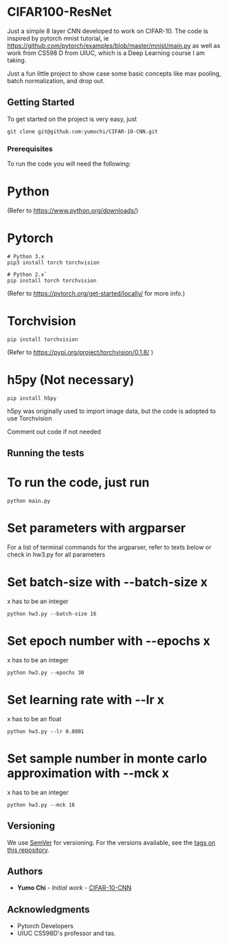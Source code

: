 # CIFAR100-ResNet

Just a simple 8 layer CNN developed to work on CIFAR-10. The code is inspired by pytorch mnist tutorial, ie https://github.com/pytorch/examples/blob/master/mnist/main.py as well as work from CS598 D from UIUC, which is a 
Deep Learning course I am taking.

Just a fun little project to show case some basic concepts like max pooling, batch normalization, and drop out.

## Getting Started

To get started on the project is very easy, just

```
git clone git@github.com:yumochi/CIFAR-10-CNN.git
```

### Prerequisites

To run the code you will need the following:

# Python

(Refer to https://www.python.org/downloads/)

# Pytorch 

```
# Python 3.x
pip3 install torch torchvision
```

```
# Python 2.x`
pip install torch torchvision
```

(Refer to https://pytorch.org/get-started/locally/ for more info.)



# Torchvision

```
pip install torchvision
```

(Refer to https://pypi.org/project/torchvision/0.1.8/ )

# h5py (Not necessary)

```
pip install h5py
```

h5py was originally used to import image data, but the code is adopted to use Torchvision

Comment out code if not needed

## Running the tests

# To run the code, just run

```
python main.py
```
# Set parameters with argparser

For a list of terminal commands for the argparser, refer to texts below or check in hw3.py for all parameters

# Set batch-size with --batch-size x

x has to be an integer

```
python hw3.py --batch-size 16
```

# Set epoch number with --epochs x

x has to be an integer

```
python hw3.py --epochs 30
```

# Set learning rate with --lr x

x has to be an float

```
python hw3.py --lr 0.0001
```

# Set sample number in monte carlo approximation with --mck x

x has to be an integer

```
python hw3.py --mck 16
```

## Versioning

We use [SemVer](http://semver.org/) for versioning. For the versions available, see the [tags on this repository](https://github.com/your/project/tags). 

## Authors

* **Yumo Chi** - *Initial work* - [CIFAR-10-CNN](https://github.com/yumochi/CIFAR-10-CNN)


## Acknowledgments

* Pytorch Developers
* UIUC CS598D's professor and tas.
